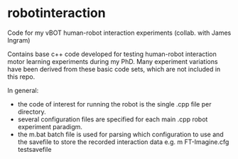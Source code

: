 # robotinteraction
Code for my vBOT human-robot interaction experiments (collab. with James Ingram)

Contains base c++ code developed for testing human-robot interaction motor learning experiments during my PhD. 
Many experiment variations have been derived from these basic code sets, which are not included in this repo.

In general:
- the code of interest for running the robot is the single .cpp file per directory.
- several configuration files are specified for each main .cpp robot experiment paradigm.
- the m.bat batch file is used for parsing which configuration to use and the savefile to store the recorded interaction data 
   e.g.  m FT-Imagine.cfg testsavefile

